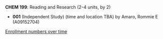 **CHEM 199**: Reading and Research (2–4 units, by 2)

- **001** (Independent Study) (time and location TBA) by Amaro, Rommie E (A09152704)

[Enrollment numbers over time](./CHEM199.tsv)
